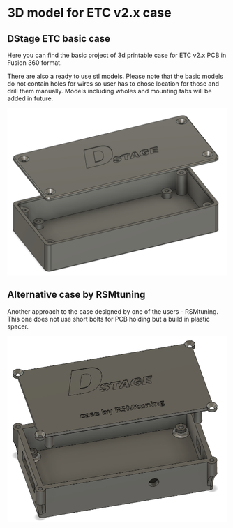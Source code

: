 # 3D model for ETC v2.x case

## DStage ETC basic case
Here you can find the basic project of 3d printable case for ETC v2.x PCB in Fusion 360 format.

There are also a ready to use stl models. Please note that the basic models do not contain holes for wires so user has to chose location for those and drill them manually. 
Models including wholes and mounting tabs will be added in future.

![Basic model for ETC v2.x without holes and tabs](DStage_ETC_v2.x_case_basic.png)

## Alternative case by RSMtuning
Another approach to the case designed by one of the users - RSMtuning. This one does not use short bolts for PCB holding but a build in plastic spacer.

![Model for ETC v2.x by RSMtuning](Case_by_RSMtuning/DStage_ETC_v2.x_case_by_RSMtuning.png)
